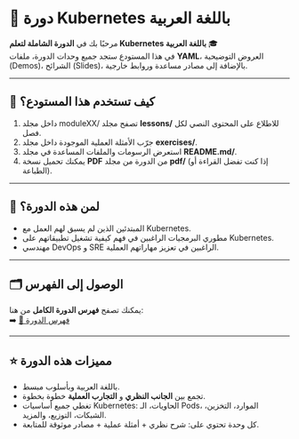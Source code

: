 # 🚀 دورة Kubernetes باللغة العربية

مرحبًا بك في **الدورة الشاملة لتعلم Kubernetes باللغة العربية** 🎓  
في هذا المستودع ستجد جميع وحدات الدورة، ملفات **YAML**، العروض التوضيحية (Demos)، الشرائح (Slides)، بالإضافة إلى مصادر مساعدة وروابط خارجية.

---

## 📖 كيف تستخدم هذا المستودع؟
1.  داخل مجلد moduleXX/ تصفح مجلد **lessons/** للاطلاع على المحتوى النصي لكل فصل.  
2. جرّب الأمثلة العملية الموجودة داخل مجلد **exercises/**.  
3. استعرض الرسومات والملفات المساعدة في مجلد **README.md/**.  
4. يمكنك تحميل نسخة **PDF** من الدورة من مجلد **pdf/** (إذا كنت تفضل القراءة أو الطباعة).  

---

## 🎯 لمن هذه الدورة؟
- المبتدئين الذين لم يسبق لهم العمل مع Kubernetes.  
- مطوري البرمجيات الراغبين في فهم كيفية تشغيل تطبيقاتهم على Kubernetes.  
- مهندسي DevOps و SRE الراغبين في تعزيز مهاراتهم العملية.  

---

## 🗂️ الوصول إلى الفهرس
يمكنك تصفح **فهرس الدورة الكامل** من هنا:  
➡️ [📘 فهرس الدورة](#-فهرس-الدورة)

---

## ⭐ مميزات هذه الدورة
- باللغة العربية وبأسلوب مبسط.  
- تجمع بين **الجانب النظري** و **التجارب العملية** خطوة بخطوة.  
- تغطي جميع أساسيات Kubernetes: الحاويات، الـ Pods، الموارد، التخزين، الشبكات، التوزيع، والمزيد.  
- كل وحدة تحتوي على: شرح نظري + أمثلة عملية + مصادر موثوقة للمتابعة.  

